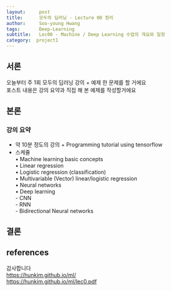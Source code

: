 ```yaml
---
layout:     post
title:      모두의 딥러닝 - Lecture 00 정리
author:     Soo-young Hwang
tags: 		Deep-Learning
subtitle:  	Lec00 - Machine / Deep Learning 수업의 개요와 일정
category:  project1
---
```


## 서론

오늘부터 주 1회 모두의 딥러닝 강의 + 예제 한 문제를 할 거에요   
포스트 내용은 강의 요약과 직접 해 본 예제를 작성할거에요

## 본론



### 강의 요약

- 약 10분 정도의 강의 + Programming tutorial using tensorflow
- 스케쥴   
    • Machine learning basic concepts   
    • Linear regression   
    • Logistic regression (classification)   
    • Multivariable (Vector) linear/logistic regression    
    • Neural networks   
    • Deep learning   
            - CNN    
            - RNN   
            - Bidirectional Neural networks   

## 결론

## references
감사합니다   
https://hunkim.github.io/ml/     
https://hunkim.github.io/ml/lec0.pdf